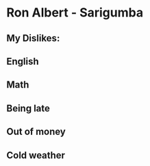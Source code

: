 # Ron Albert - Sarigumba
## My Dislikes:
## English
## Math
## Being late
## Out of money
## Cold weather